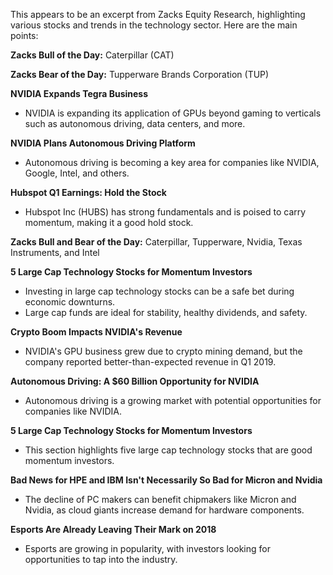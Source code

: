 This appears to be an excerpt from Zacks Equity Research, highlighting various stocks and trends in the technology sector. Here are the main points:

**Zacks Bull of the Day:** Caterpillar (CAT)

**Zacks Bear of the Day:** Tupperware Brands Corporation (TUP)

**NVIDIA Expands Tegra Business**

* NVIDIA is expanding its application of GPUs beyond gaming to verticals such as autonomous driving, data centers, and more.

**NVIDIA Plans Autonomous Driving Platform**

* Autonomous driving is becoming a key area for companies like NVIDIA, Google, Intel, and others.

**Hubspot Q1 Earnings: Hold the Stock**

* Hubspot Inc (HUBS) has strong fundamentals and is poised to carry momentum, making it a good hold stock.

**Zacks Bull and Bear of the Day:** Caterpillar, Tupperware, Nvidia, Texas Instruments, and Intel

**5 Large Cap Technology Stocks for Momentum Investors**

* Investing in large cap technology stocks can be a safe bet during economic downturns.
* Large cap funds are ideal for stability, healthy dividends, and safety.

**Crypto Boom Impacts NVIDIA's Revenue**

* NVIDIA's GPU business grew due to crypto mining demand, but the company reported better-than-expected revenue in Q1 2019.

**Autonomous Driving: A $60 Billion Opportunity for NVIDIA**

* Autonomous driving is a growing market with potential opportunities for companies like NVIDIA.

**5 Large Cap Technology Stocks for Momentum Investors**

* This section highlights five large cap technology stocks that are good momentum investors.

**Bad News for HPE and IBM Isn't Necessarily So Bad for Micron and Nvidia**

* The decline of PC makers can benefit chipmakers like Micron and Nvidia, as cloud giants increase demand for hardware components.

**Esports Are Already Leaving Their Mark on 2018**

* Esports are growing in popularity, with investors looking for opportunities to tap into the industry.